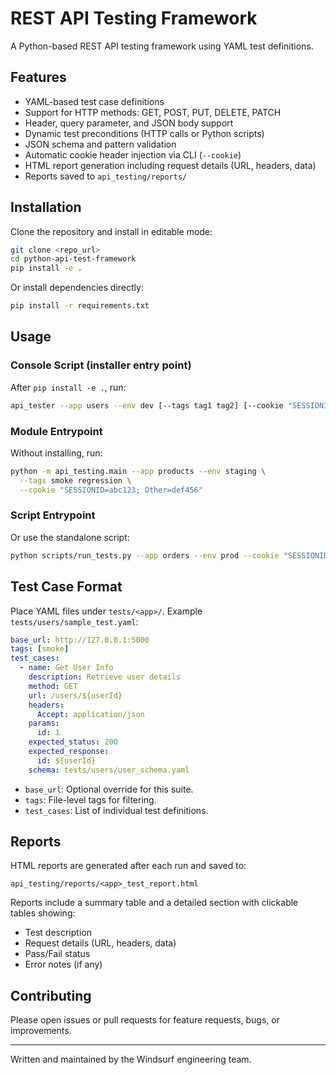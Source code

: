 # REST API Testing Framework

A Python-based REST API testing framework using YAML test definitions.

## Features

- YAML-based test case definitions
- Support for HTTP methods: GET, POST, PUT, DELETE, PATCH
- Header, query parameter, and JSON body support
- Dynamic test preconditions (HTTP calls or Python scripts)
- JSON schema and pattern validation
- Automatic cookie header injection via CLI (`--cookie`)
- HTML report generation including request details (URL, headers, data)
- Reports saved to `api_testing/reports/`

## Installation

Clone the repository and install in editable mode:

```bash
git clone <repo_url>
cd python-api-test-framework
pip install -e .
```

Or install dependencies directly:

```bash
pip install -r requirements.txt
```

## Usage

### Console Script (installer entry point)

After `pip install -e .`, run:

```bash
api_tester --app users --env dev [--tags tag1 tag2] [--cookie "SESSIONID=...; Other=..."]
```

### Module Entrypoint

Without installing, run:

```bash
python -m api_testing.main --app products --env staging \
  --tags smoke regression \
  --cookie "SESSIONID=abc123; Other=def456"
```

### Script Entrypoint

Or use the standalone script:

```bash
python scripts/run_tests.py --app orders --env prod --cookie "SESSIONID=..."
```

## Test Case Format

Place YAML files under `tests/<app>/`. Example `tests/users/sample_test.yaml`:

```yaml
base_url: http://127.0.0.1:5000
tags: [smoke]
test_cases:
  - name: Get User Info
    description: Retrieve user details
    method: GET
    url: /users/${userId}
    headers:
      Accept: application/json
    params:
      id: 1
    expected_status: 200
    expected_response:
      id: ${userId}
    schema: tests/users/user_schema.yaml
```

- `base_url`: Optional override for this suite.
- `tags`: File-level tags for filtering.
- `test_cases`: List of individual test definitions.

## Reports

HTML reports are generated after each run and saved to:

```
api_testing/reports/<app>_test_report.html
```

Reports include a summary table and a detailed section with clickable tables showing:

- Test description
- Request details (URL, headers, data)
- Pass/Fail status
- Error notes (if any)

## Contributing

Please open issues or pull requests for feature requests, bugs, or improvements.

---

Written and maintained by the Windsurf engineering team.
